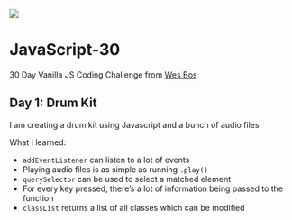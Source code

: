 ![](https://javascript30.com/images/JS3-social-share.png)

# JavaScript-30
30 Day Vanilla JS Coding Challenge from [Wes Bos](https://github.com/wesbos/JavaScript30)

## Day 1: Drum Kit
I am creating a drum kit using Javascript and a bunch of audio files

What I learned:
- ```addEventListener``` can listen to a lot of events
- Playing audio files is as simple as running ```.play()```
- ```querySelector``` can be used to select a matched element
- For every key pressed, there’s a lot of information being passed to the function
- ```classList``` returns a list of all classes which can be modified
